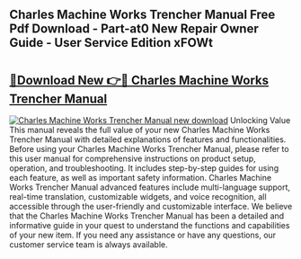 ## Charles Machine Works Trencher Manual Free Pdf Download - Part-at0 New Repair Owner Guide - User Service Edition xFOWt

# <h2><a href="http://bc4760.oget.top/?id=Charles+Machine+Works+Trencher+Manual">🔗Download New 👉🔴 Charles Machine Works Trencher Manual</a></h2>

[![Charles Machine Works Trencher Manual new download](https://i.imgur.com/5g1atiW.png)](http://bc4760.oget.top/?id=Charles+Machine+Works+Trencher+Manual)
Unlocking Value This manual reveals the full value of your new Charles Machine Works Trencher Manual with detailed explanations of features and functionalities. Before using your Charles Machine Works Trencher Manual, please refer to this user manual for comprehensive instructions on product setup, operation, and troubleshooting. It includes step-by-step guides for using each feature, as well as important safety information. Charles Machine Works Trencher Manual advanced features include multi-language support, real-time translation, customizable widgets, and voice recognition, all accessible through the user-friendly and customizable interface. We believe that the Charles Machine Works Trencher Manual has been a detailed and informative guide in your quest to understand the functions and capabilities of your new item. If you need any assistance or have any questions, our customer service team is always available.
